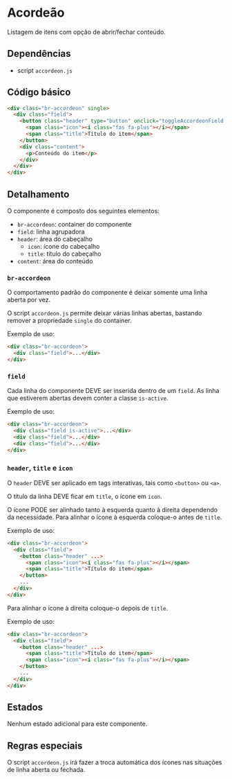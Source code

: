 # Acordeão

Listagem de itens com opção de abrir/fechar conteúdo.

## Dependências

- script `accordeon.js`

## Código básico

```html
<div class="br-accordeon" single>
  <div class="field">
    <button class="header" type="button" onclick="toggleAccordeonField(this, 'br-accordeon')">
      <span class="icon"><i class="fas fa-plus"></i></span>
      <span class="title">Título do item</span>
    </button>
    <div class="content">
      <p>Conteúdo do item</p>
    </div>
  </div>
</div> 
```

## Detalhamento

O componente é composto dos seguintes elementos:

- `br-accordeon`: container do componente
- `field`: linha agrupadora
- `header`: área do cabeçalho
  - `icon`: ícone do cabeçalho
  - `title`: título do cabeçalho
- `content`: área do conteúdo

### `br-accordeon`

O comportamento padrão do componente é deixar somente uma linha aberta por vez.

O script `accordeon.js` permite deixar várias linhas abertas, bastando remover a propriedade `single` do container.

Exemplo de uso:

```html
<div class="br-accordeon">
  <div class="field">...</div>
</div>
```

### `field`

Cada linha do componente DEVE ser inserida dentro de um `field`. As linha que estiverem abertas devem conter a classe `is-active`.

Exemplo de uso:

```html
<div class="br-accordeon">
  <div class="field is-active">...</div>
  <div class="field">...</div>
  <div class="field">...</div>
</div>
```

### `header`, `title` e `icon`

O `header` DEVE ser aplicado em tags interativas, tais como `<button>` ou `<a>`.

O título da linha DEVE ficar em `title`, o ícone em `icon`.

O ícone PODE ser alinhado tanto à esquerda quanto à direita dependendo da necessidade. Para alinhar o ícone à esquerda coloque-o antes de `title`.

Exemplo de uso:

```html
<div class="br-accordeon">
  <div class="field">
    <button class="header" ...>
      <span class="icon"><i class="fas fa-plus"></i></span>
      <span class="title">Título do item</span>
    </button>
    ...
  </div>
</div>
```

Para alinhar o ícone à direita coloque-o depois de `title`.

Exemplo de uso:

```html
<div class="br-accordeon">
  <div class="field">
    <button class="header" ...>
      <span class="title">Título do item</span>
      <span class="icon"><i class="fas fa-plus"></i></span>
    </button>
    ...
  </div>
</div>
```

## Estados

Nenhum estado adicional para este componente.

## Regras especiais

O script `accordeon.js` irá fazer a troca automática dos ícones nas situações de linha aberta ou fechada.
